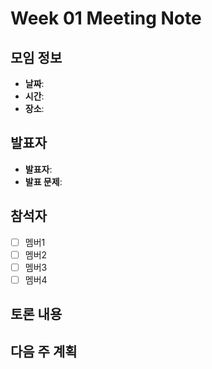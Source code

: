 # Week 01 Meeting Note

## 모임 정보
- **날짜**: 
- **시간**: 
- **장소**: 

## 발표자
- **발표자**: 
- **발표 문제**: 

## 참석자
- [ ] 멤버1
- [ ] 멤버2  
- [ ] 멤버3
- [ ] 멤버4

## 토론 내용
<!-- 문제 풀이에 대한 토론이나 피드백을 여기에 작성하세요 -->

## 다음 주 계획
<!-- 다음 주 주제나 계획이 있다면 여기에 작성하세요 -->